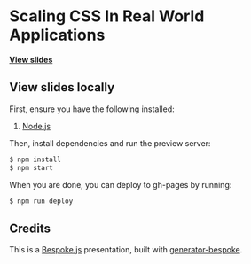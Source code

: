 # Scaling CSS In Real World Applications

**[View slides](http://jonalvarezz.github.io/scalable-css/)**

## View slides locally

First, ensure you have the following installed:

1. [Node.js](http://nodejs.org)

Then, install dependencies and run the preview server:

```bash
$ npm install
$ npm start
```

When you are done, you can deploy to gh-pages by running:
```bash
$ npm run deploy
```

## Credits

This is a [Bespoke.js](http://markdalgleish.com/projects/bespoke.js) presentation, built with [generator-bespoke](https://github.com/markdalgleish/generator-bespoke).
